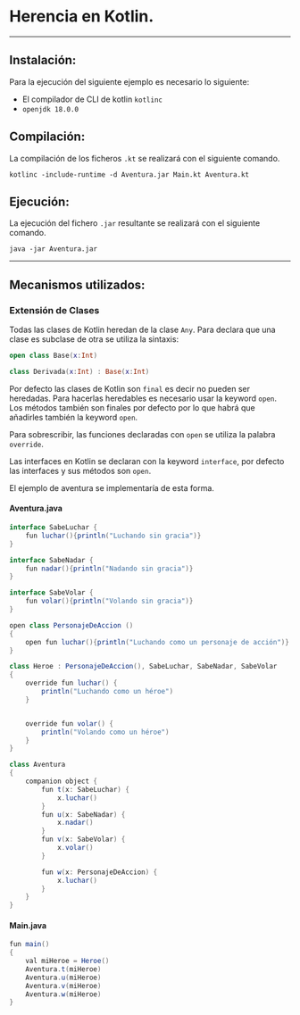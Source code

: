 # Herencia en Kotlin.

---

## Instalación:

Para la ejecución del siguiente ejemplo es necesario lo siguiente:

- El compilador de CLI de kotlin `kotlinc`
- `openjdk 18.0.0`

## Compilación:

La compilación de los ficheros `.kt` se realizará con el siguiente comando.

```
kotlinc -include-runtime -d Aventura.jar Main.kt Aventura.kt
```

## Ejecución:

La ejecución del fichero `.jar` resultante se realizará con el siguiente comando.

```
java -jar Aventura.jar
```

---

## Mecanismos utilizados:

### Extensión de Clases

Todas las clases de Kotlin heredan de la clase `Any`. Para declara que una clase es subclase de otra se utiliza la sintaxis:

```kotlin
open class Base(x:Int)

class Derivada(x:Int) : Base(x:Int)
```

Por defecto las clases de Kotlin son `final` es decir no pueden ser heredadas. Para hacerlas heredables es necesario usar la keyword `open`. Los métodos también son finales por defecto por lo que habrá que añadirles también la keyword `open`.

Para sobrescribir, las funciones declaradas con `open` se utiliza la palabra `override`.

Las interfaces en Kotlin se declaran con la keyword `interface`, por defecto las interfaces y sus métodos son `open`.

El ejemplo de aventura se implementaría de esta forma.

#### Aventura.java

```java
interface SabeLuchar {
    fun luchar(){println("Luchando sin gracia")}
}

interface SabeNadar {
    fun nadar(){println("Nadando sin gracia")}
}

interface SabeVolar {
    fun volar(){println("Volando sin gracia")}
}

open class PersonajeDeAccion ()
{
    open fun luchar(){println("Luchando como un personaje de acción")}
}

class Heroe : PersonajeDeAccion(), SabeLuchar, SabeNadar, SabeVolar
{
    override fun luchar() {
        println("Luchando como un héroe")
    }


    override fun volar() {
        println("Volando como un héroe")
    }
}

class Aventura
{
    companion object {
        fun t(x: SabeLuchar) {
            x.luchar()
        }
        fun u(x: SabeNadar) {
            x.nadar()
        }
        fun v(x: SabeVolar) {
            x.volar()
        }

        fun w(x: PersonajeDeAccion) {
            x.luchar()
        }
    }
}
```

#### Main.java

```java
fun main()
{
    val miHeroe = Heroe()
    Aventura.t(miHeroe)
    Aventura.u(miHeroe)
    Aventura.v(miHeroe)
    Aventura.w(miHeroe)
}
```
